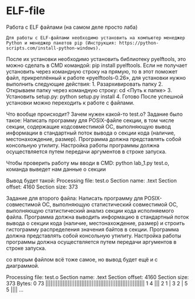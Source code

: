 # ELF-file
Работа с ELF файлами (на самом деле просто лаба)

    Для работы с ELF-файлами необходимо установить на компьютер менеджер Python и менеджер пакетов pip (Инструкция: https://python-scripts.com/install-python-windows). 
После их установки необходимо установить библиотеку pyelftools, это можно сделать в CMD командой: pip install pyelftools. 
    Если не получает установить через командную строку на прямую, то в этот поможет файл, прикреплённый к работе «pyelftools-0.26», для установки нужно выполнить следующие действия:
    1.	Разархивировать папку
    2.	Открываем папку через командную строку: cd <Путь к папке>
    3.	Установить setup.py: python setup.py install
    4.  Готово
После успешной установки можно переходить к работе с файлами.

Что вообще происходит? Зачем нужен какой-то test.o?
Задание было такое: Написать программу для POSIX-файле секции, в том числе секции, содержащие кодсовместимой ОС, выполняющую вывод информации
в стандартный поток вывода о секции кода (наличие, местонахождение, размер). Программа должна представлять собой консольную утилиту. Настройка работы программы должна осуществляется путем передачи аргументов в строке запуска.

Чтобы проверить работу мы вводи в CMD: python lab_1.py test.o, команда выведет нам данные о секции

Вывод будет такой:
Processing file: test.o
Section name: .text
Section offset: 4160
Section size: 373

Задание для второго файла:
Написать программу для POSIX-совместимой ОС, выполняющую статистический совместимой ОС, выполняющую статистический анализ секции кода исполняемого файла. Программа должна выводить информацию в стандартный поток вывода о секции кода (наличие, местонахождение, размер) и строить гистограмму распределения значения байтов в секции. Программа должна представлять собой консольную утилиту. Настройка работы программы должна осуществляется путем передачи аргументов в строке запуска.

со вторым файлом всё тоже самое, но вывод будет ещё и с диаграммой.

Processing file: test.o
Section name: .text
Section offset: 4160
Section size: 373
Bytes:
0    73   ||||||||||||||||||||||||||||||||||||||||||||||||||||||||||
1    4    |||
2    1    |
3    2    |
5    5    ||||
...
